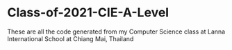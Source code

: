 # Class-of-2021-CIE-A-Level
These are all the code generated from my Computer Science class at Lanna International School at Chiang Mai, Thailand
